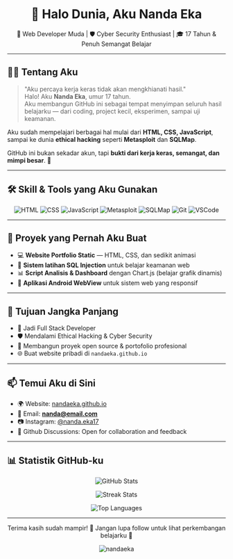 <h1 align="center">👋 Halo Dunia, Aku Nanda Eka</h1>

<p align="center">
  🚀 Web Developer Muda | 🛡️ Cyber Security Enthusiast | 🎓 17 Tahun & Penuh Semangat Belajar
</p>

---

## 🧑‍💻 Tentang Aku

> "Aku percaya kerja keras tidak akan mengkhianati hasil."  
Halo! Aku **Nanda Eka**, umur 17 tahun.  
Aku membangun GitHub ini sebagai tempat menyimpan seluruh hasil belajarku — dari coding, project kecil, eksperimen, sampai uji keamanan.

Aku sudah mempelajari berbagai hal mulai dari **HTML, CSS, JavaScript**, sampai ke dunia **ethical hacking** seperti **Metasploit** dan **SQLMap**.

GitHub ini bukan sekadar akun, tapi **bukti dari kerja keras, semangat, dan mimpi besar**. 🚀

---

## 🛠️ Skill & Tools yang Aku Gunakan

<div align="center">

![HTML](https://img.shields.io/badge/HTML5-E34F26?style=for-the-badge&logo=html5&logoColor=white)
![CSS](https://img.shields.io/badge/CSS3-1572B6?style=for-the-badge&logo=css3&logoColor=white)
![JavaScript](https://img.shields.io/badge/JavaScript-F7DF1E?style=for-the-badge&logo=javascript&logoColor=black)
![Metasploit](https://img.shields.io/badge/Metasploit-0080FF?style=for-the-badge&logo=metasploit&logoColor=white)
![SQLMap](https://img.shields.io/badge/SQLMap-CC0000?style=for-the-badge&logo=datadog&logoColor=white)
![Git](https://img.shields.io/badge/Git-F05032?style=for-the-badge&logo=git&logoColor=white)
![VSCode](https://img.shields.io/badge/VSCode-007ACC?style=for-the-badge&logo=visual-studio-code&logoColor=white)

</div>

---

## 📌 Proyek yang Pernah Aku Buat

- 💻 **Website Portfolio Static** — HTML, CSS, dan sedikit animasi
- 🧠 **Sistem latihan SQL Injection** untuk belajar keamanan web
- 📊 **Script Analisis & Dashboard** dengan Chart.js (belajar grafik dinamis)
- 📱 **Aplikasi Android WebView** untuk sistem web yang responsif

---

## 🎯 Tujuan Jangka Panjang

- 💼 Jadi Full Stack Developer
- 🛡️ Mendalami Ethical Hacking & Cyber Security
- 📂 Membangun proyek open source & portofolio profesional
- 🌐 Buat website pribadi di `nandaeka.github.io`

---

## 📫 Temui Aku di Sini

- 🌍 Website: [nandaeka.github.io](https://nandaeka.github.io)
- 📧 Email: **nanda@email.com**
- 📷 Instagram: [@nanda.eka17](https://instagram.com/nanda.eka17)
- 💬 Github Discussions: Open for collaboration and feedback

---

## 📊 Statistik GitHub-ku

<p align="center">
  <img src="https://github-readme-stats.vercel.app/api?username=nandaeka&show_icons=true&theme=tokyonight&count_private=true" alt="GitHub Stats" />
</p>

<p align="center">
  <img src="https://github-readme-streak-stats.herokuapp.com/?user=nandaeka&theme=tokyonight" alt="Streak Stats" />
</p>

<p align="center">
  <img src="https://github-readme-stats.vercel.app/api/top-langs/?username=nandaeka&layout=compact&theme=tokyonight" alt="Top Languages" />
</p>

---

<p align="center">
  Terima kasih sudah mampir! 🌟 Jangan lupa follow untuk lihat perkembangan belajarku 💪
</p>

<p align="center">
  <img src="https://komarev.com/ghpvc/?username=nandaeka&label=Profile+Views" alt="nandaeka" />
</p>